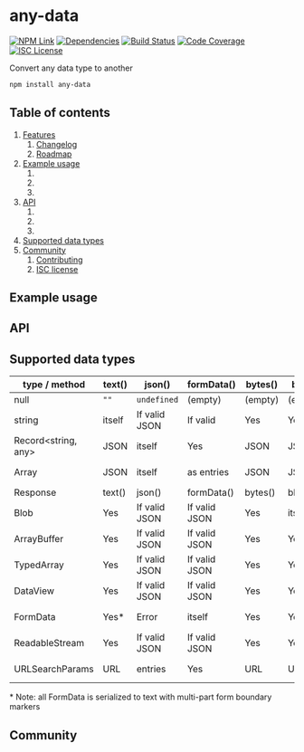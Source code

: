 # any-data

[![NPM Link](https://img.shields.io/npm/v/any-data?v=1.0.0)](https://npmjs.com/package/any-data)
[![Dependencies](https://badgen.net/static/dependencies/0/green?v=1.0.0)](https://www.npmjs.com/package/any-data?activeTab=dependencies)
[![Build Status](https://ci.appveyor.com/api/any-datas/status/***?svg=true&v=1.0.2)](https://ci.appveyor.com/any-data/kensnyder/any-data)
[![Code Coverage](https://codecov.io/gh/kensnyder/any-data/branch/main/graph/badge.svg?token=***&v=1.0.2)](https://codecov.io/gh/kensnyder/any-data)
[![ISC License](https://img.shields.io/npm/l/any-data.svg?v=1.0.2)](https://opensource.org/licenses/ISC)

Convert any data type to another

```bash
npm install any-data
```

## Table of contents

1. [Features](#features)
   1. [Changelog](https://github.com/kensnyder/any-data/blob/master/CHANGELOG.md)
   1. [Roadmap](https://github.com/kensnyder/any-data/blob/master/ROADMAP.md)
2. [Example usage](#example-usage)
   1. [](#)
   1. [](#)
   1. [](#)
3. [API](#action-functions)
   1. [](#)
   1. [](#)
   1. [](#)
4. [Supported data types](#supported-data-types)
5. [Community](#community)
   1. [Contributing](#contributing)
   2. [ISC license](#isc-license)

## Example usage

## API

## Supported data types

| type / method       | text() | json()        | formData()    | bytes() | blob()  | arrayBuffer() | clone()   |
| ------------------- | ------ | ------------- | ------------- | ------- | ------- | ------------- | --------- |
| null                | `""`   | `undefined`   | (empty)       | (empty) | (empty) | (empty)       | null      |
| string              | itself | If valid JSON | If valid      | Yes     | Yes     | Yes           | itself    |
| Record<string, any> | JSON   | itself        | Yes           | JSON    | JSON    | JSON          | deep copy |
| Array<any>          | JSON   | itself        | as entries    | JSON    | JSON    | JSON          | deep copy |
| Response            | text() | json()        | formData()    | bytes() | blob()  | arrayBuffer() | clone()   |
| Blob                | Yes    | If valid JSON | If valid JSON | Yes     | itself  | Yes           | deep copy |
| ArrayBuffer         | Yes    | If valid JSON | If valid JSON | Yes     | Yes     | Yes           | deep copy |
| TypedArray          | Yes    | If valid JSON | If valid JSON | Yes     | Yes     | Yes           | deep copy |
| DataView            | Yes    | If valid JSON | If valid JSON | Yes     | Yes     | Yes           | deep copy |
| FormData            | Yes\*  | Error         | itself        | Yes     | Yes     | Yes           | deep copy |
| ReadableStream      | Yes    | If valid JSON | If valid JSON | Yes     | Yes     | Yes           | deep copy |
| URLSearchParams     | URL    | entries       | Yes           | URL     | URL     | URL           | deep copy |

\* Note: all FormData is serialized to text with multi-part form boundary markers

## Community
